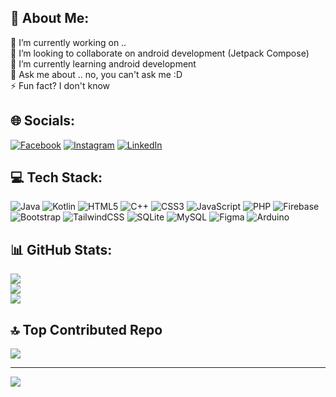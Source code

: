 ## 💫 About Me:
🔭 I’m currently working on .. <br>
👯 I’m looking to collaborate on android development (Jetpack Compose)<br> <!--🤝 I’m looking for help with <br>--> 
🌱 I’m currently learning android development<br>
💬 Ask me about .. no, you can't ask me :D<br>
⚡ Fun fact? I don't know


<!--## 🌐 Socials:
[![Facebook](https://img.shields.io/badge/Facebook-%231877F2.svg?logo=Facebook&logoColor=white)](https://facebook.com/yunian.pemadi) [![Instagram](https://img.shields.io/badge/Instagram-%23E4405F.svg?logo=Instagram&logoColor=white)](https://instagram.com/yunpnzr) [![LinkedIn](https://img.shields.io/badge/LinkedIn-%230077B5.svg?logo=linkedin&logoColor=white)](https://linkedin.com/in/yunianedwi) [![Twitter](https://img.shields.io/badge/Twitter-%231DA1F2.svg?logo=Twitter&logoColor=white)](https://twitter.com/yunian_blogspot) 

# 💻 Tech Stack:
![Java](https://img.shields.io/badge/java-%23ED8B00.svg?style=flat&logo=openjdk&logoColor=white) ![Kotlin](https://img.shields.io/badge/kotlin-%237F52FF.svg?style=flat&logo=kotlin&logoColor=white) ![PHP](https://img.shields.io/badge/php-%23777BB4.svg?style=flat&logo=php&logoColor=white) ![HTML5](https://img.shields.io/badge/html5-%23E34F26.svg?style=flat&logo=html5&logoColor=white) ![JavaScript](https://img.shields.io/badge/javascript-%23323330.svg?style=flat&logo=javascript&logoColor=%23F7DF1E) ![CSS3](https://img.shields.io/badge/css3-%231572B6.svg?style=flat&logo=css3&logoColor=white) ![Firebase](https://img.shields.io/badge/firebase-%23039BE5.svg?style=flat&logo=firebase) ![GithubPages](https://img.shields.io/badge/github%20pages-121013?style=flat&logo=github&logoColor=white) ![Google Cloud](https://img.shields.io/badge/GoogleCloud-%234285F4.svg?style=flat&logo=google-cloud&logoColor=white) ![Bootstrap](https://img.shields.io/badge/bootstrap-%238511FA.svg?style=flat&logo=bootstrap&logoColor=white) ![TailwindCSS](https://img.shields.io/badge/tailwindcss-%2338B2AC.svg?style=flat&logo=tailwind-css&logoColor=white) ![MySQL](https://img.shields.io/badge/mysql-%2300000f.svg?style=flat&logo=mysql&logoColor=white) ![SQLite](https://img.shields.io/badge/sqlite-%2307405e.svg?style=flat&logo=sqlite&logoColor=white) ![Figma](https://img.shields.io/badge/figma-%23F24E1E.svg?style=flat&logo=figma&logoColor=white) ![Arduino](https://img.shields.io/badge/-Arduino-00979D?style=flat&logo=Arduino&logoColor=white)
# 📊 GitHub Stats:
<!--![](https://github-readme-stats.vercel.app/api?username=yunpnzr&theme=tokyonight&hide_border=true&include_all_commits=false&count_private=false)--> 
<!--![](http://github-profile-summary-cards.vercel.app/api/cards/stats?username=yunpnzr&theme=tokyonight)
![](http://github-profile-summary-cards.vercel.app/api/cards/productive-time?username=yunpnzr&theme=tokyonight&utcOffset=8)</br>
![](https://github-readme-streak-stats.herokuapp.com/?user=yunpnzr&theme=tokyonight&hide_border=true)
![](https://github-readme-stats.vercel.app/api/top-langs/?username=yunpnzr&theme=tokyonight&hide_border=true&include_all_commits=false&count_private=false&layout=compact)-->

<!--## 🏆 GitHub Trophies
![](https://github-profile-trophy.vercel.app/?username=yunpnzr&theme=radical&no-frame=false&no-bg=true&margin-w=4)-->

<!--### 🔝 Top Contributed Repo
![](https://github-contributor-stats.vercel.app/api?username=yunpnzr&limit=5&theme=dark&combine_all_yearly_contributions=true)-->

<!-- --- -->
<!--[![](https://visitcount.itsvg.in/api?id=yunpnzr&icon=0&color=0)](https://visitcount.itsvg.in)-->

<!-- Proudly created with GPRM ( https://gprm.itsvg.in ) -->

## 🌐 Socials:
[![Facebook](https://img.shields.io/badge/Facebook-%231877F2.svg?logo=Facebook&logoColor=white)](https://facebook.com/yunian.pemadi) [![Instagram](https://img.shields.io/badge/Instagram-%23E4405F.svg?logo=Instagram&logoColor=white)](https://instagram.com/yunpnzr) [![LinkedIn](https://img.shields.io/badge/LinkedIn-%230077B5.svg?logo=linkedin&logoColor=white)](https://linkedin.com/in/yunianedwi) 

## 💻 Tech Stack:
![Java](https://img.shields.io/badge/java-%23ED8B00.svg?style=for-the-badge&logo=openjdk&logoColor=white) ![Kotlin](https://img.shields.io/badge/kotlin-%237F52FF.svg?style=for-the-badge&logo=kotlin&logoColor=white) ![HTML5](https://img.shields.io/badge/html5-%23E34F26.svg?style=for-the-badge&logo=html5&logoColor=white) ![C++](https://img.shields.io/badge/c++-%2300599C.svg?style=for-the-badge&logo=c%2B%2B&logoColor=white) ![CSS3](https://img.shields.io/badge/css3-%231572B6.svg?style=for-the-badge&logo=css3&logoColor=white) ![JavaScript](https://img.shields.io/badge/javascript-%23323330.svg?style=for-the-badge&logo=javascript&logoColor=%23F7DF1E) ![PHP](https://img.shields.io/badge/php-%23777BB4.svg?style=for-the-badge&logo=php&logoColor=white) ![Firebase](https://img.shields.io/badge/firebase-%23039BE5.svg?style=for-the-badge&logo=firebase) ![Bootstrap](https://img.shields.io/badge/bootstrap-%238511FA.svg?style=for-the-badge&logo=bootstrap&logoColor=white) ![TailwindCSS](https://img.shields.io/badge/tailwindcss-%2338B2AC.svg?style=for-the-badge&logo=tailwind-css&logoColor=white) ![SQLite](https://img.shields.io/badge/sqlite-%2307405e.svg?style=for-the-badge&logo=sqlite&logoColor=white) ![MySQL](https://img.shields.io/badge/mysql-%2300000f.svg?style=for-the-badge&logo=mysql&logoColor=white) ![Figma](https://img.shields.io/badge/figma-%23F24E1E.svg?style=for-the-badge&logo=figma&logoColor=white) ![Arduino](https://img.shields.io/badge/-Arduino-00979D?style=for-the-badge&logo=Arduino&logoColor=white)

## 📊 GitHub Stats:
![](https://github-readme-stats.vercel.app/api?username=yunpnzr&theme=dark&hide_border=false&include_all_commits=false&count_private=false)<br/>
![](https://github-readme-streak-stats.herokuapp.com/?user=yunpnzr&theme=dark&hide_border=false)<br/>
![](https://github-readme-stats.vercel.app/api/top-langs/?username=yunpnzr&theme=dark&hide_border=false&include_all_commits=false&count_private=false&layout=compact)

## 🔝 Top Contributed Repo
![](https://github-contributor-stats.vercel.app/api?username=yunpnzr&limit=5&theme=dark&combine_all_yearly_contributions=true)

---
[![](https://visitcount.itsvg.in/api?id=yunpnzr&icon=0&color=0)](https://visitcount.itsvg.in)

